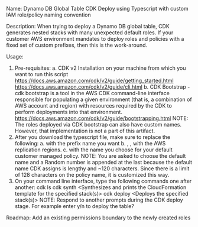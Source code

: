 Name: 
  Dynamo DB Global Table CDK Deploy using Typescript with custom IAM role/policy naming convention

Description:
  When trying to deploy a Dynamo DB global table, CDK generates nested stacks with many unexpected default roles. If your customer AWS environment mandates to deploy roles and policies with a fixed set of custom prefixes, then this is the work-around.

Usage:
1. Pre-requisites:
    a. CDK v2 Installation on your machine from which you want to run this script
  https://docs.aws.amazon.com/cdk/v2/guide/getting_started.html
  https://docs.aws.amazon.com/cdk/v2/guide/cli.html
    b. CDK Bootstrap - cdk bootstrap is a tool in the AWS CDK command-line interface responsible for populating a given environment (that is, a combination of AWS account and region) with resources required by the CDK to perform deployments into that environment.
  https://docs.aws.amazon.com/cdk/v2/guide/bootstrapping.html
    NOTE: The roles deployed via CDK bootstrap can also have custom names. However, that implementation is not a part of this artifact.
2. After you download the typescript file, make sure to replace the following:
  a. <your-custom-prefix> with the prefix name you want
  b. <aws-region-1>, <aws-region-2>, <aws-region-3> with the AWS replication regions.
  c. <your-default-managed-policy-name> with the name you choose for your default customer managed policy.
  NOTE: You are asked to choose the default name and a Random number is appended at the last because the default name CDK assigns is lengthy and ~120 characters. Since there is a limit of 128 characters on the policy name, it is customized this way.
3. On your command line interface, type the following commands one after another:
  cdk ls <Lists the stacks in the app>
  cdk synth <Synthesizes and prints the CloudFormation template for the specified stack(s)>
  cdk deploy <Deploys the specified stack(s)>
  NOTE: Respond to another prompts during the CDK deploy stage. For example enter y/n to deploy the table?

Roadmap: 
  Add an existing permissions boundary to the newly created roles
